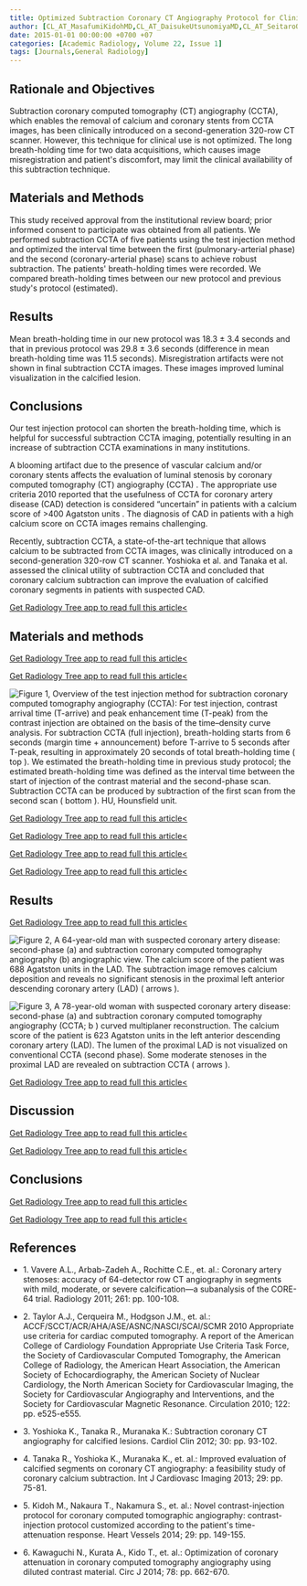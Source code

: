 ```yaml
---
title: Optimized Subtraction Coronary CT Angiography Protocol for Clinical Use with Short Breath-Holding Time—Initial Experience
author: [CL_AT_MasafumiKidohMD,CL_AT_DaisukeUtsunomiyaMD,CL_AT_SeitaroOdaMD,CL_AT_HideakiYukiMD,CL_AT_YoshinoriFunamaPhD,CL_AT_TomohiroNamimotoMD,CL_AT_MegumiYamamuroMD,CL_AT_YasuyukiYamashitaMD]
date: 2015-01-01 00:00:00 +0700 +07
categories: [Academic Radiology, Volume 22, Issue 1]
tags: [Journals,General Radiology]
---
```

## Rationale and Objectives

Subtraction coronary computed tomography (CT) angiography (CCTA), which enables the removal of calcium and coronary stents from CCTA images, has been clinically introduced on a second-generation 320-row CT scanner. However, this technique for clinical use is not optimized. The long breath-holding time for two data acquisitions, which causes image misregistration and patient's discomfort, may limit the clinical availability of this subtraction technique.

## Materials and Methods

This study received approval from the institutional review board; prior informed consent to participate was obtained from all patients. We performed subtraction CCTA of five patients using the test injection method and optimized the interval time between the first (pulmonary-arterial phase) and the second (coronary-arterial phase) scans to achieve robust subtraction. The patients' breath-holding times were recorded. We compared breath-holding times between our new protocol and previous study's protocol (estimated).

## Results

Mean breath-holding time in our new protocol was 18.3 ± 3.4 seconds and that in previous protocol was 29.8 ± 3.6 seconds (difference in mean breath-holding time was 11.5 seconds). Misregistration artifacts were not shown in final subtraction CCTA images. These images improved luminal visualization in the calcified lesion.

## Conclusions

Our test injection protocol can shorten the breath-holding time, which is helpful for successful subtraction CCTA imaging, potentially resulting in an increase of subtraction CCTA examinations in many institutions.

A blooming artifact due to the presence of vascular calcium and/or coronary stents affects the evaluation of luminal stenosis by coronary computed tomography (CT) angiography (CCTA) . The appropriate use criteria 2010 reported that the usefulness of CCTA for coronary artery disease (CAD) detection is considered “uncertain” in patients with a calcium score of >400 Agatston units . The diagnosis of CAD in patients with a high calcium score on CCTA images remains challenging.

Recently, subtraction CCTA, a state-of-the-art technique that allows calcium to be subtracted from CCTA images, was clinically introduced on a second-generation 320-row CT scanner. Yoshioka et al. and Tanaka et al. assessed the clinical utility of subtraction CCTA and concluded that coronary calcium subtraction can improve the evaluation of calcified coronary segments in patients with suspected CAD.

[Get Radiology Tree app to read full this article<](https://clinicalpub.com/app)

## Materials and methods

[Get Radiology Tree app to read full this article<](https://clinicalpub.com/app)

[Get Radiology Tree app to read full this article<](https://clinicalpub.com/app)

![Figure 1, Overview of the test injection method for subtraction coronary computed tomography angiography (CCTA): For test injection, contrast arrival time (T-arrive) and peak enhancement time (T-peak) from the contrast injection are obtained on the basis of the time–density curve analysis. For subtraction CCTA (full injection), breath-holding starts from 6 seconds (margin time + announcement) before T-arrive to 5 seconds after T-peak, resulting in approximately 20 seconds of total breath-holding time ( top ). We estimated the breath-holding time in previous study protocol; the estimated breath-holding time was defined as the interval time between the start of injection of the contrast material and the second-phase scan. Subtraction CCTA can be produced by subtraction of the first scan from the second scan ( bottom ). HU, Hounsfield unit.](https://storage.googleapis.com/dl.dentistrykey.com/clinical/OptimizedSubtractionCoronaryCTAngiographyProtocolforClinicalUsewithShortBreathHoldingTimeInitialExperience/0_1s20S1076633214003900.jpg)

[Get Radiology Tree app to read full this article<](https://clinicalpub.com/app)

[Get Radiology Tree app to read full this article<](https://clinicalpub.com/app)

[Get Radiology Tree app to read full this article<](https://clinicalpub.com/app)

[Get Radiology Tree app to read full this article<](https://clinicalpub.com/app)

## Results

[Get Radiology Tree app to read full this article<](https://clinicalpub.com/app)

![Figure 2, A 64-year-old man with suspected coronary artery disease: second-phase (a) and subtraction coronary computed tomography angiography (b) angiographic view. The calcium score of the patient was 688 Agatston units in the LAD. The subtraction image removes calcium deposition and reveals no significant stenosis in the proximal left anterior descending coronary artery (LAD) ( arrows ).](https://storage.googleapis.com/dl.dentistrykey.com/clinical/OptimizedSubtractionCoronaryCTAngiographyProtocolforClinicalUsewithShortBreathHoldingTimeInitialExperience/1_1s20S1076633214003900.jpg)

![Figure 3, A 78-year-old woman with suspected coronary artery disease: second-phase (a) and subtraction coronary computed tomography angiography (CCTA; b ) curved multiplaner reconstruction. The calcium score of the patient is 623 Agatston units in the left anterior descending coronary artery (LAD). The lumen of the proximal LAD is not visualized on conventional CCTA (second phase). Some moderate stenoses in the proximal LAD are revealed on subtraction CCTA ( arrows ).](https://storage.googleapis.com/dl.dentistrykey.com/clinical/OptimizedSubtractionCoronaryCTAngiographyProtocolforClinicalUsewithShortBreathHoldingTimeInitialExperience/2_1s20S1076633214003900.jpg)

[Get Radiology Tree app to read full this article<](https://clinicalpub.com/app)

## Discussion

[Get Radiology Tree app to read full this article<](https://clinicalpub.com/app)

[Get Radiology Tree app to read full this article<](https://clinicalpub.com/app)

## Conclusions

[Get Radiology Tree app to read full this article<](https://clinicalpub.com/app)

[Get Radiology Tree app to read full this article<](https://clinicalpub.com/app)

## References

- 1\. Vavere A.L., Arbab-Zadeh A., Rochitte C.E., et. al.: Coronary artery stenoses: accuracy of 64-detector row CT angiography in segments with mild, moderate, or severe calcification—a subanalysis of the CORE-64 trial. Radiology 2011; 261: pp. 100-108.


- 2\. Taylor A.J., Cerqueira M., Hodgson J.M., et. al.: ACCF/SCCT/ACR/AHA/ASE/ASNC/NASCI/SCAI/SCMR 2010 Appropriate use criteria for cardiac computed tomography. A report of the American College of Cardiology Foundation Appropriate Use Criteria Task Force, the Society of Cardiovascular Computed Tomography, the American College of Radiology, the American Heart Association, the American Society of Echocardiography, the American Society of Nuclear Cardiology, the North American Society for Cardiovascular Imaging, the Society for Cardiovascular Angiography and Interventions, and the Society for Cardiovascular Magnetic Resonance. Circulation 2010; 122: pp. e525-e555.


- 3\. Yoshioka K., Tanaka R., Muranaka K.: Subtraction coronary CT angiography for calcified lesions. Cardiol Clin 2012; 30: pp. 93-102.


- 4\. Tanaka R., Yoshioka K., Muranaka K., et. al.: Improved evaluation of calcified segments on coronary CT angiography: a feasibility study of coronary calcium subtraction. Int J Cardiovasc Imaging 2013; 29: pp. 75-81.


- 5\. Kidoh M., Nakaura T., Nakamura S., et. al.: Novel contrast-injection protocol for coronary computed tomographic angiography: contrast-injection protocol customized according to the patient's time-attenuation response. Heart Vessels 2014; 29: pp. 149-155.


- 6\. Kawaguchi N., Kurata A., Kido T., et. al.: Optimization of coronary attenuation in coronary computed tomography angiography using diluted contrast material. Circ J 2014; 78: pp. 662-670.